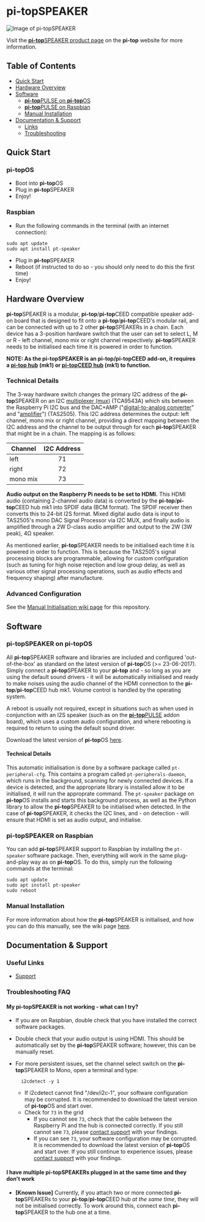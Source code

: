 # pi-topSPEAKER

![Image of pi-topSPEAKER](https://static.pi-top.com/images/speaker-small.png "Image of pi-topSPEAKER")

Visit the [<b>pi-top</b>SPEAKER product page](https://pi-top.com/products/accessories) on the <b>pi-top</b> website for more information.

## Table of Contents
* [Quick Start](#quick-start)
* [Hardware Overview](#hardware)
* [Software](#software)
    * [<b>pi-top</b>PULSE on <b>pi-top</b>OS](#software-pt-os)
    * [<b>pi-top</b>PULSE on Raspbian](#software-raspbian)
    * [Manual Installation](#software-how-it-works)
* [Documentation & Support](#support)
	* [Links](#support-links)
	* [Troubleshooting](#support-troubleshooting)

## <a name="quick-start"></a> Quick Start
### pi-topOS
* Boot into <b>pi-top</b>OS
* Plug in <b>pi-top</b>SPEAKER
* Enjoy!

### Raspbian
* Run the following commands in the terminal (with an internet connection):

```
sudo apt update
sudo apt install pt-speaker
```

* Plug in <b>pi-top</b>SPEAKER
* Reboot (if instructed to do so - you should only need to do this the first time)
* Enjoy!

## <a name="hardware"></a> Hardware Overview

<b>pi-top</b>SPEAKER is a modular, <b>pi-top</b>/<b>pi-top</b>CEED compatible speaker add-on board that is designed to fit onto a <b>pi-top</b>/<b>pi-top</b>CEED's modular rail, and can be connected with up to 2 other <b>pi-top</b>SPEAKERs in a chain. Each device has a 3-position hardware switch that the user can set to select L, M or R - left channel, mono mix or right channel respectively. <b>pi-top</b>SPEAKER needs to be initialised each time it is powered in order to function.

**NOTE: As the <b>pi-top</b>SPEAKER is an <b>pi-top</b>/<b>pi-top</b>CEED add-on, it requires a [<b>pi-top</b> hub](https://pinout.xyz/pinout/pi_top_hub_mk1) (mk1) or [<b>pi-top</b>CEED hub](https://pinout.xyz/pinout/pi_top_ceed_hub_mk1) (mk1) to function.**

### Technical Details
The 3-way hardware switch changes the primary I2C address of the <b>pi-top</b>SPEAKER on an I2C [multiplexer (mux)](https://en.wikipedia.org/wiki/Multiplexer) (TCA9543A) which sits between the Raspberry Pi I2C bus and the DAC+AMP ("[digital-to-analog converter](https://en.wikipedia.org/wiki/Digital-to-analog_converter)" and "[amplifier](https://en.wikipedia.org/wiki/Amplifier)") (TAS2505). This I2C address determines the output: left channel, mono mix or right channel, providing a direct mapping between the I2C address and the channel to be output through for each <b>pi-top</b>SPEAKER that might be in a chain. The mapping is as follows:

| Channel  | I2C Address  |
| -------- |:------------:|
|   left   |      71      |
|  right   |      72      |
| mono mix |      73      |

**Audio output on the Raspberry Pi needs to be set to HDMI.** This HDMI audio (containing 2-channel audio data) is converted by the <b>pi-top</b>/<b>pi-top</b>CEED hub mk1 into SPDIF data (BCM format). The SPDIF receiver then converts this to 24-bit I2S format. Mixed digital audio data is input to TAS2505's mono DAC Signal Processor via I2C MUX, and finally audio is amplified through a 2W D-class audio amplifier and output to the 2W (3W peak), 4Ω speaker.

As mentioned earlier, <b>pi-top</b>SPEAKER needs to be initialised each time it is powered in order to function. This is because the TAS2505's signal processing blocks are programmable, allowing for custom configuration (such as tuning for high noise rejection and low group delay, as well as various other signal processing operations, such as audio effects and frequency shaping) after manufacture.

### Advanced Configuration
See the [Manual Initialisation wiki page](https://github.com/<b>pi-top</b>/<b>pi-top</b>SPEAKER/wiki/Manual-Initialisation) for this repository.

## <a name="software"></a> Software

### <a name="software-pt-os"></a> pi-topSPEAKER on pi-topOS

All <b>pi-top</b>SPEAKER software and libraries are included and configured 'out-of-the-box' as standard on the latest version of <b>pi-top</b>OS (>= 23-06-2017). Simply connect a <b>pi-top</b>SPEAKER to your <b>pi-top</b> and - so long as you are using the default sound drivers - it will be automatically initialised and ready to make noises using the audio channel of the HDMI connection to the <b>pi-top</b>/<b>pi-top</b>CEED hub mk1. Volume control is handled by the operating system.

A reboot is usually not required, except in situations such as when used in conjunction with an I2S speaker (such as on the [<b>pi-top</b>PULSE](https://github.com/pi-top/pi-topPULSE) addon board), which uses a custom audio configuration, and where rebooting is required to return to using the default sound driver.

Download the latest version of <b>pi-top</b>OS [here](https://pi-top.com/products/os#download).

#### Technical Details
This automatic initialisation is done by a software package called `pt-peripheral-cfg`. This contains a program called `pt-peripherals-daemon`, which runs in the background, scanning for newly connected devices. If a device is detected, and the appropriate library is installed allow it to be initialised, it will run the approprate command. The `pt-speaker` package on <b>pi-top</b>OS installs and starts this background process, as well as the Python library to allow the <b>pi-top</b>SPEAKER to be initialised when detected. In the case of <b>pi-top</b>SPEAKER, it checks the I2C lines, and - on detection - will ensure that HDMI is set as audio output, and initialise.

### <a name="software-raspbian"></a> pi-topSPEAKER on Raspbian

You can add <b>pi-top</b>SPEAKER support to Raspbian by installing the `pt-speaker` software package. Then, everything will work in the same plug-and-play way as on <b>pi-top</b>OS. To do this, simply run the following commands at the terminal:

```
sudo apt update
sudo apt install pt-speaker
sudo reboot
```

### <a name="software-pt-os"></a> Manual Installation

For more information about how the <b>pi-top</b>SPEAKER is initialised, and how you can do this manually, see the wiki page [here](https://github.com/pi-top/pi-topSPEAKER/wiki/Manual-Initialisation).

## <a name="support"></a> Documentation & Support

### <a name="support-links"></a> Useful Links

* [Support](https://support.pi-top.com/)

### <a name="support-troubleshooting"></a> Troubleshooting FAQ

#### My pi-topSPEAKER is not working - what can I try?

* If you are on Raspbian, double check that you have installed the correct software packages.

* Double check that your audio output is using HDMI. This should be automatically set by the <b>pi-top</b>SPEAKER software; however, this can be manually reset.

* For more persistent issues, set the channel select switch on the <b>pi-top</b>SPEAKER to Mono, open a terminal and type:

        i2cdetect -y 1

	* If i2cdetect cannot find "/dev/i2c-1", your software configuration may be corrupted. It is recommended to download the latest version of <b>pi-top</b>OS and start over.
	* Check for `73` in the grid
		* If you cannot see `73`, check that the cable between the Raspberry Pi and the hub is connected correctly. If you still cannot see `73`, please [contact support](#support-links) with your findings.
		* If you can see `73`, your software configuration may be corrupted. It is recommended to download the latest version of <b>pi-top</b>OS and start over. If you still continue to experience issues, please [contact support](#support-links) with your findings.

#### I have multiple <b>pi-top</b>SPEAKERs plugged in at the same time and they don't work

* **[Known Issue]** Currently, if you attach two or more connected <b>pi-top</b>SPEAKERs to your <b>pi-top</b>/<b>pi-top</b>CEED hub *at the same time*, they will not be initialised correctly. To work around this, connect each <b>pi-top</b>SPEAKER to the hub one at a time.
